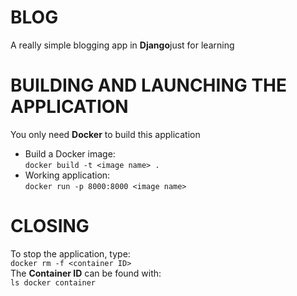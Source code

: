 # BLOG
A really simple blogging app in <b>Django</b>just for learning
# BUILDING AND LAUNCHING THE APPLICATION
You only need <b>Docker</b> to build this application
- Build a Docker image: <br>
`docker build -t <image name> .`
- Working application: <br>
`docker run -p 8000:8000 <image name>`
# CLOSING
To stop the application, type: <br>
`docker rm -f <container ID>` <br>
The <b>Container ID</b> can be found with: <br>
`ls docker container`